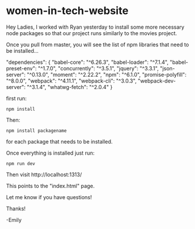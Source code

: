 # women-in-tech-website

Hey Ladies,
I worked with Ryan yesterday to install some more necessary 
node packages so that our project runs similarly to the movies project.

Once you pull from master, you will see the list of npm libraries that need
to be installed...

  "dependencies": {
    "babel-core": "^6.26.3",
    "babel-loader": "^7.1.4",
    "babel-preset-env": "^1.7.0",
    "concurrently": "^3.5.1",
    "jquery": "^3.3.1",
    "json-server": "^0.13.0",
    "moment": "^2.22.2",
    "npm": "^6.1.0",
    "promise-polyfill": "^8.0.0",
    "webpack": "^4.11.1",
    "webpack-cli": "^3.0.3",
    "webpack-dev-server": "^3.1.4",
    "whatwg-fetch": "^2.0.4"
  }
  
first run:  
    
    npm install

Then: 

    npm install packagename 

for each package that needs to be installed.

Once everything is installed just run: 

    npm run dev
    
Then visit http://localhost:1313/

This points to the "index.html" page.

Let me know if you have questions! 

Thanks! 

-Emily

